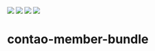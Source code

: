 ![](https://img.shields.io/packagist/v/heimrichhannot/contao-member-bundle.svg)
![](https://img.shields.io/packagist/dt/heimrichhannot/contao-member-bundle.svg)
[![](https://img.shields.io/travis/heimrichhannot/contao-member-bundle/master.svg)](https://travis-ci.org/heimrichhannot/contao-member-bundle/)
[![](https://img.shields.io/coveralls/heimrichhannot/contao-member-bundle/master.svg)](https://coveralls.io/github/heimrichhannot/contao-member-bundle)

# contao-member-bundle